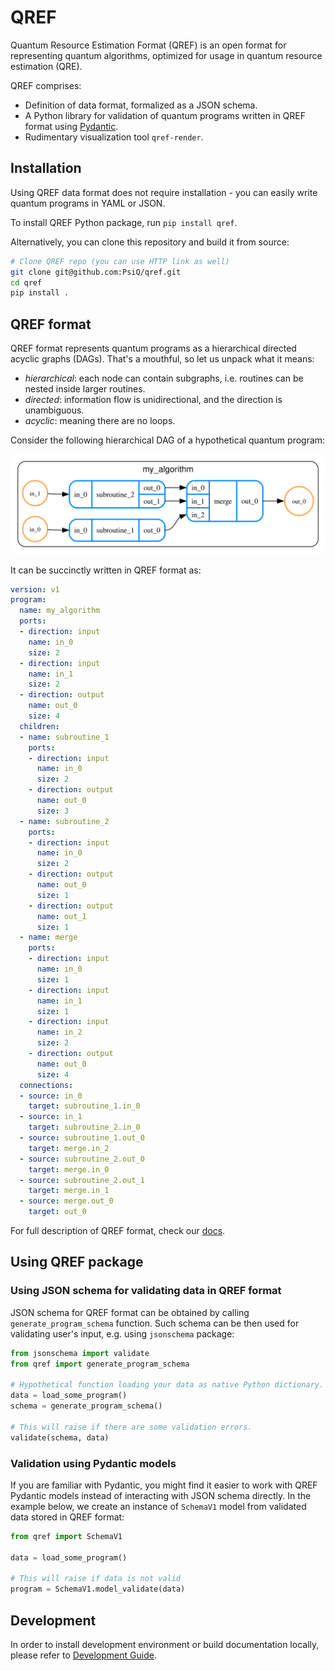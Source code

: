 # QREF
Quantum Resource Estimation Format (QREF) is an open format for representing
quantum algorithms, optimized for usage in quantum resource estimation (QRE).

QREF comprises:

- Definition of data format, formalized as a JSON schema.
- A Python library for validation of quantum programs written in QREF format using [Pydantic](https://docs.pydantic.dev/).
- Rudimentary visualization tool `qref-render`.

## Installation

Using QREF data format does not require installation - you can easily write quantum
programs in YAML or JSON.

To install QREF Python package, run `pip install qref`.

Alternatively, you can clone this repository and build it from source:

```bash
# Clone QREF repo (you can use HTTP link as well)
git clone git@github.com:PsiQ/qref.git
cd qref
pip install .
```

## QREF format

QREF format represents quantum programs as a hierarchical directed acyclic graphs (DAGs).
That's a mouthful, so let us unpack what it means:

- *hierarchical*: each node can contain subgraphs, i.e. routines can be nested inside
  larger routines.
- *directed*: information flow is unidirectional, and the direction is unambiguous.
- *acyclic*: meaning there are no loops.

Consider the following hierarchical DAG of a hypothetical quantum program:

![program example](https://raw.githubusercontent.com/PsiQ/qref/main/example_routine.svg)

It can be succinctly written in QREF format as:


```yaml
version: v1
program:
  name: my_algorithm
  ports:
  - direction: input
    name: in_0
    size: 2
  - direction: input
    name: in_1
    size: 2
  - direction: output
    name: out_0
    size: 4
  children:
  - name: subroutine_1
    ports:
    - direction: input
      name: in_0
      size: 2
    - direction: output
      name: out_0
      size: 3
  - name: subroutine_2
    ports:
    - direction: input
      name: in_0
      size: 2
    - direction: output
      name: out_0
      size: 1
    - direction: output
      name: out_1
      size: 1
  - name: merge
    ports:
    - direction: input
      name: in_0
      size: 1
    - direction: input
      name: in_1
      size: 1
    - direction: input
      name: in_2
      size: 2
    - direction: output
      name: out_0
      size: 4
  connections:
  - source: in_0
    target: subroutine_1.in_0
  - source: in_1
    target: subroutine_2.in_0
  - source: subroutine_1.out_0
    target: merge.in_2
  - source: subroutine_2.out_0
    target: merge.in_0
  - source: subroutine_2.out_1
    target: merge.in_1
  - source: merge.out_0
    target: out_0
```


For full description of QREF format, check our [docs](https://psiq.github.io/qref/latest/).

## Using QREF package

### Using JSON schema for validating data in QREF format

JSON schema for QREF format can be obtained by calling `generate_program_schema` function.
Such schema can be then used for validating user's input, e.g. using `jsonschema` package:

```python
from jsonschema import validate
from qref import generate_program_schema

# Hypothetical function loading your data as native Python dictionary.
data = load_some_program()
schema = generate_program_schema()

# This will raise if there are some validation errors.
validate(schema, data)
```

### Validation using Pydantic models

If you are familiar with Pydantic, you might find it easier to work with QREF Pydantic
models instead of interacting with JSON schema directly. In the example below, we create
an instance of `SchemaV1` model from validated data stored in QREF format:

```python
from qref import SchemaV1

data = load_some_program()

# This will raise if data is not valid
program = SchemaV1.model_validate(data)
```

## Development

In order to install development environment or build documentation locally, please refer to [Development Guide](https://psiq.github.io/qref/latest/development/).